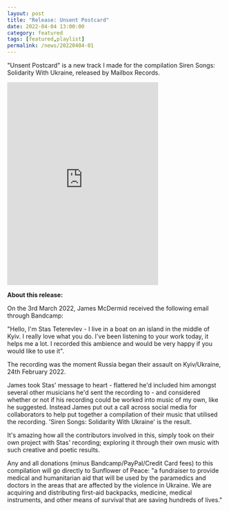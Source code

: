 ```yaml
---
layout: post
title: "Release: Unsent Postcard"
date: 2022-04-04 13:00:00
category: featured
tags: [featured,playlist]
permalink: /news/20220404-01
---
```


"Unsent Postcard" is a new track I made for the compilation Siren Songs: Solidarity With Ukraine, released by Mailbox Records.<!--more-->

<iframe style="border: 0; width: 350px; height: 470px;" src="https://bandcamp.com/EmbeddedPlayer/album=2384990928/size=large/bgcol=ffffff/linkcol=0687f5/tracklist=false/transparent=true/" seamless><a href="https://mailbox-label.bandcamp.com/album/siren-songs-solidarity-with-ukraine">Siren Songs: Solidarity With Ukraine by Various Artists</a></iframe>

**About this release:**

On the 3rd March 2022, James McDermid received the following email through Bandcamp:

"Hello, I'm Stas Teterevlev - I live in a boat on an island in the middle of Kyiv. I really love what you do. I've been listening to your work today, it helps me a lot. I recorded this ambience and would be very happy if you would like to use it".

The recording was the moment Russia began their assault on Kyiv/Ukraine, 24th February 2022.

James took Stas' message to heart - flattered he'd included him amongst several other musicians he'd sent the recording to - and considered whether or not if his recording could be worked into music of my own, like he suggested. Instead James put out a call across social media for collaborators to help put together a compilation of their music that utilised the recording. 'Siren Songs: Solidarity With Ukraine' is the result.

It's amazing how all the contributors involved in this, simply took on their own project with Stas' recording; exploring it through their own music with such creative and poetic results.

Any and all donations (minus Bandcamp/PayPal/Credit Card fees) to this compilation will go directly to Sunflower of Peace: "a fundraiser to provide medical and humanitarian aid that will be used by the paramedics and doctors in the areas that are affected by the violence in Ukraine. We are acquiring and distributing first-aid backpacks, medicine, medical instruments, and other means of survival that are saving hundreds of lives."